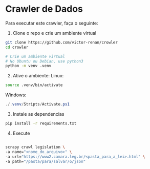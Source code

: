 # Crawler de Dados

Para executar este crawler, faça o seguinte:

1. Clone o repo e crie um ambiente virtual

```zsh
git clone https://github.com/victor-renan/crowler
cd crowler

# Crie um ambiente virtual
# No Ubuntu ou Debian, use python3
python -m venv .venv
```

2. Ative o ambiente:
Linux:
```zsh
source .venv/bin/activate
```
Windows:
```powershell
./.venv/Stripts/Activate.ps1
```

3. Instale as dependencias
```zsh
pip install -r requirements.txt
```

4. Execute
```zsh

scrapy crawl legislation \  
-a name="<nome_do_arquivo>" \ 
-a url="https://www2.camara.leg.br/<pasta_para_a_lei>.html" \
-a path="/pasta/para/salvar/o/json"
```
